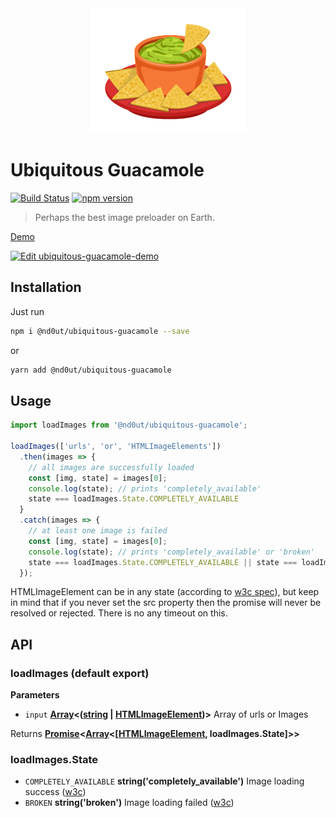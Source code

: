 <div align="center">
  <a href="https://github.com/webpack/webpack">
    <img width="250" height="200" src="https://github.com/nd0ut/ubiquitous-guacamole/raw/master/logo.png">
  </a>
</div>

# Ubiquitous Guacamole
[![Build Status](https://travis-ci.org/nd0ut/ubiquitous-guacamole.svg?branch=master)](https://travis-ci.org/nd0ut/ubiquitous-guacamole)
[![npm version](https://badge.fury.io/js/%40nd0ut%2Fubiquitous-guacamole.svg)](https://badge.fury.io/js/%40nd0ut%2Fubiquitous-guacamole)
> Perhaps the best image preloader on Earth.



[Demo](https://nd0ut.github.io/ubiquitous-guacamole/) 

[![Edit ubiquitous-guacamole-demo](https://codesandbox.io/static/img/play-codesandbox.svg)](https://codesandbox.io/s/github/nd0ut/ubiquitous-guacamole/tree/master/demo?module=%2Fsrc%2Fcomponents%2FApp.js&view=editor)

## Installation
Just run
```sh
npm i @nd0ut/ubiquitous-guacamole --save
```
or
```sh
yarn add @nd0ut/ubiquitous-guacamole
```

## Usage
```javascript
import loadImages from '@nd0ut/ubiquitous-guacamole';

loadImages(['urls', 'or', 'HTMLImageElements'])
  .then(images => {
    // all images are successfully loaded
    const [img, state] = images[0];
    console.log(state); // prints 'completely_available'
    state === loadImages.State.COMPLETELY_AVAILABLE
  }
  .catch(images => {
    // at least one image is failed
    const [img, state] = images[0];
    console.log(state); // prints 'completely_available' or 'broken'
    state === loadImages.State.COMPLETELY_AVAILABLE || state === loadImages.State.BROKEN
  });
```
HTMLImageElement can be in any state (according to [w3c spec](https://dev.w3.org/html5/spec-preview/the-img-element.html#img-none)), but keep in mind that if you never set the src property then the promise will never be resolved or rejected. There is no any timeout on this.

## API
### loadImages (default export)
**Parameters**

-   `input` **[Array][2]&lt;([string][3] \| [HTMLImageElement][4])>** Array of urls or Images

Returns **[Promise][5]&lt;[Array][2]&lt;\[[HTMLImageElement][4], loadImages.State]>>**

[1]: #loadimages
[2]: https://developer.mozilla.org/docs/Web/JavaScript/Reference/Global_Objects/Array
[3]: https://developer.mozilla.org/docs/Web/JavaScript/Reference/Global_Objects/String
[4]: https://developer.mozilla.org/docs/Web/API/HTMLImageElement
[5]: https://developer.mozilla.org/docs/Web/JavaScript/Reference/Global_Objects/Promise

### loadImages.State
- `COMPLETELY_AVAILABLE` **string('completely_available')** Image loading success ([w3c][7])
- `BROKEN` **string('broken')** Image loading failed ([w3c][6])

[6]: https://dev.w3.org/html5/spec-preview/the-img-element.html#img-error
[7]: https://dev.w3.org/html5/spec-preview/the-img-element.html#img-all
